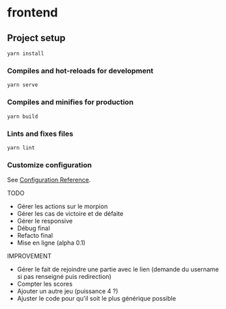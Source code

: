 # frontend

## Project setup
```
yarn install
```

### Compiles and hot-reloads for development
```
yarn serve
```

### Compiles and minifies for production
```
yarn build
```

### Lints and fixes files
```
yarn lint
```

### Customize configuration
See [Configuration Reference](https://cli.vuejs.org/config/).


TODO

- Gérer les actions sur le morpion
- Gérer les cas de victoire et de défaite
- Gérer le responsive
- Débug final
- Refacto final
- Mise en ligne (alpha 0.1)

IMPROVEMENT

- Gérer le fait de rejoindre une partie avec le lien (demande du username si pas renseigné puis redirection)
- Compter les scores
- Ajouter un autre jeu (puissance 4 ?)
- Ajuster le code pour qu'il soit le plus générique possible